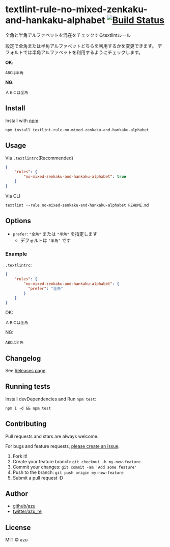 # textlint-rule-no-mixed-zenkaku-and-hankaku-alphabet [![Build Status](https://travis-ci.org/textlint-ja/textlint-rule-no-mixed-zenkaku-and-hankaku-alphabet.svg?branch=master)](https://travis-ci.org/textlint-ja/textlint-rule-no-mixed-zenkaku-and-hankaku-alphabet)

全角と半角アルファベットを混在をチェックするtextlintルール

設定で全角または半角アルファベットどちらを利用するかを変更できます。
デフォルトでは半角アルファベットを利用するようにチェックします。

**OK**:

```
ABCは半角
```

**NG**:


```
ＡＢＣは全角
```


## Install

Install with [npm](https://www.npmjs.com/):

    npm install textlint-rule-no-mixed-zenkaku-and-hankaku-alphabet

## Usage

Via `.textlintrc`(Recommended)

```json
{
    "rules": {
        "no-mixed-zenkaku-and-hankaku-alphabet": true
    }
}
```

Via CLI

```
textlint --rule no-mixed-zenkaku-and-hankaku-alphabet README.md
```

## Options

- `prefer`: `"全角"` または `"半角"` を指定します
  - デフォルトは `"半角"` です

### Example

`.textlintrc`:

```json
{
    "rules": {
        "no-mixed-zenkaku-and-hankaku-alphabet": {
          "prefer": "全角"
        }
    }
}
```

OK:

```
ＡＢＣは全角
```

NG:

```
ABCは半角
```

## Changelog

See [Releases page](https://github.com/textlint-ja/textlint-rule-no-mixed-zenkaku-and-hankaku-alphabet/releases).

## Running tests

Install devDependencies and Run `npm test`:

    npm i -d && npm test

## Contributing

Pull requests and stars are always welcome.

For bugs and feature requests, [please create an issue](https://github.com/textlint-ja/textlint-rule-no-mixed-zenkaku-and-hankaku-alphabet/issues).

1. Fork it!
2. Create your feature branch: `git checkout -b my-new-feature`
3. Commit your changes: `git commit -am 'Add some feature'`
4. Push to the branch: `git push origin my-new-feature`
5. Submit a pull request :D

## Author

- [github/azu](https://github.com/azu)
- [twitter/azu_re](https://twitter.com/azu_re)

## License

MIT © azu
